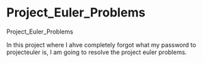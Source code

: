 Project_Euler_Problems
======================

Project_Euler_Problems

In this project where I ahve completely forgot what my password to projecteuler is, I am going to resolve the project euler problems.  